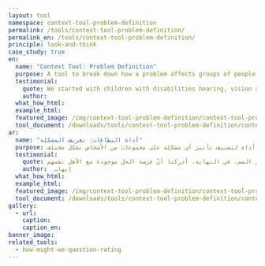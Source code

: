 ```yaml
---
layout: tool
namespace: context-tool-problem-definition
permalink: /tools/context-tool-problem-definition/
permalink_en: /tools/context-tool-problem-definition/
principle: look-and-think
case_study: true
en:
  name: "Context Tool: Problem Definition"
  purpose: A tool to break down how a problem affects groups of people differently.
  testimonial:
    quote: We started with children with disabilities hearing, vision and physical. Our first instinct after using the tool was to start on the national level, which was to go to the government school. The schools were limited to only 10 and they were far away from the people who needed to access them. The tool helped us explore the different stakeholders in the context we were working in. We moved from understanding the needs of government schools to the centers offering services to deaf children, to finally realizing that the opportunity space was with the parents.
    author:
  what_how_html:
  example_html:
  featured_image: /img/context-tool-problem-definition/context-tool-problem-definition-en.jpg
  tool_document: /downloads/tools/context-tool-problem-definition/context-tool-problem-definition-en.pdf
ar:
  name: "أداة النطاقات: تعريف المشكلة"
  purpose: إيجاد أداة لتصنيف تأثير أي مشكلة على مجموعات من الأشخاص بشكل مختلف.
  testimonial:
    quote: بدأنا بالأطفال الذين يعانون إعاقات سمعية، وبصرية، وجسدية. حدسنا الأوليّ كان أن نستخدم هذه الأداة للبدء بالنطاق الوطني عن طريق زيارة المدارس الحكومية. عدد المدارس المخصصة للأطفال الصم كان 10 مدارس فقط وكانت بعيدة عن الأشخاص المحتاجين إليها. ساعدتنا هذه الأداة في استكشاف أصحاب العلاقة المتنوعين في النطاق الذي كنا نعمل عليه. وهكذا انتقلنا من فهم حاجات المدارس الحكومية إلى المراكز التي تقدم خدماتها للأطفال الصم، في النهاية، أدركنا أنّ فرصة الحل موجودة مع الأهل نفسهم
    author:  إيهاب
  what_how_html:
  example_html:
  featured_image: /img/context-tool-problem-definition/context-tool-problem-definition-ar.jpg
  tool_document: /downloads/tools/context-tool-problem-definition/context-tool-problem-definition-ar.pdf
gallery:
  - url:
    caption:
    caption_en:
banner_image:
related_tools:
  - how-might-we-question-rating
---
```

